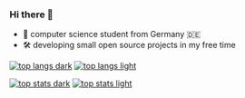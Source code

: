 <!-- # Henrik -->

### Hi there 👋

<!--
**herzhenr/herzhenr** is a ✨ _special_ ✨ repository because its `README.md` (this file) appears on your GitHub profile.

Here are some ideas to get you started:

- 🔭 I’m currently working on ...
- 🌱 I’m currently learning ...
- 👯 I’m looking to collaborate on ...
- 🤔 I’m looking for help with ...
- 💬 Ask me about ...
- 📫 How to reach me: ...
- 😄 Pronouns: ...
- ⚡ Fun fact: ...
-->

- 👤 computer science student from Germany 🇩🇪
- 🛠️ developing small open source projects in my free time


<!-- ![profile views](https://komarev.com/ghpvc/?username=herzhenr&label=Profile%20views&color=0e75b6&style=flat) -->

<!-- ### Stats: -->
[![top langs dark](https://github-readme-stats.vercel.app/api/top-langs/?username=herzhenr&layout=compact&locale=en&theme=vision-friendly-dark)](https://github.com/anuraghazra/github-readme-stats#gh-dark-mode-only)
[![top langs light](https://github-readme-stats.vercel.app/api/top-langs/?username=herzhenr&layout=compact&locale=en)](https://github.com/anuraghazra/github-readme-stats#gh-light-mode-only)

[![top stats dark](https://github-readme-stats.vercel.app/api?username=herzhenr&show_icons=true&locale=en&theme=vision-friendly-dark)](https://github.com/anuraghazra/github-readme-stats#gh-dark-mode-only)
[![top stats light](https://github-readme-stats.vercel.app/api?username=herzhenr&show_icons=true&locale=en)](https://github.com/anuraghazra/github-readme-stats#gh-light-mode-only)

